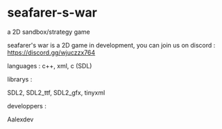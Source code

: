 # seafarer-s-war

a 2D sandbox/strategy game

seafarer's war is a 2D game in development, you can join us on discord : <https://discord.gg/wjuczzx764>

languages :
c++,
xml,
c (SDL)

librarys :

SDL2,
SDL2_ttf,
SDL2_gfx,
tinyxml

developpers :

Aalexdev
